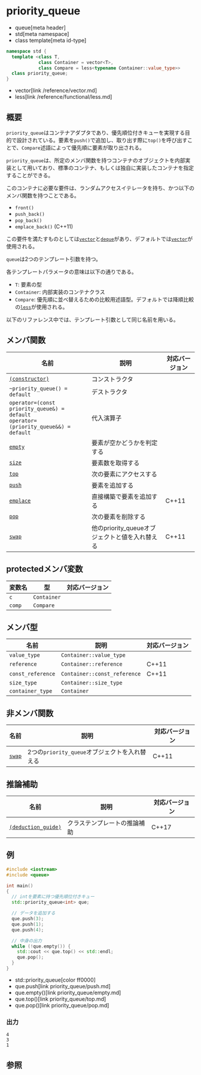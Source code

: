 # priority_queue
* queue[meta header]
* std[meta namespace]
* class template[meta id-type]

```cpp
namespace std {
  template <class T,
            class Container = vector<T>,
            class Compare = less<typename Container::value_type>>
  class priority_queue;
}
```
* vector[link /reference/vector.md]
* less[link /reference/functional/less.md]

## 概要
`priority_queue`はコンテナアダプタであり、優先順位付きキューを実現する目的で設計されている。要素を`push()`で追加し、取り出す際に`top()`を呼び出すことで、`Compare`述語によって優先順に要素が取り出される。

`priority_queue`は、所定のメンバ関数を持つコンテナのオブジェクトを内部実装として用いており、標準のコンテナ、もしくは独自に実装したコンテナを指定することができる。

このコンテナに必要な要件は、ランダムアクセスイテレータを持ち、かつ以下のメンバ関数を持つことである。

- `front()`
- `push_back()`
- `pop_back()`
- `emplace_back()` (C++11)

この要件を満たすものとしては[`vector`](/reference/vector.md)と[`deque`](/reference/deque.md)があり、デフォルトでは[`vector`](/reference/vector.md)が使用される。

`queue`は2つのテンプレート引数を持つ。

各テンプレートパラメータの意味は以下の通りである。

- `T`: 要素の型
- `Container`: 内部実装のコンテナクラス
- `Compare`: 優先順に並べ替えるための比較用述語型。デフォルトでは降順比較の[`less`](/reference/functional/less.md)が使用される。

以下のリファレンス中では、テンプレート引数として同じ名前を用いる。


## メンバ関数

| 名前 | 説明 | 対応バージョン |
|------------------------------------------|------------------------------------------------|-------|
| [`(constructor)`](priority_queue/op_constructor.md) | コンストラクタ | |
| `~priority_queue() = default`            | デストラクタ | |
| `operator=(const priority_queue&) = default`<br/> `operator=(priority_queue&&) = default` | 代入演算子 | |
| [`empty`](priority_queue/empty.md)     | 要素が空かどうかを判定する | |
| [`size`](priority_queue/size.md)       | 要素数を取得する | |
| [`top`](priority_queue/top.md)         | 次の要素にアクセスする | |
| [`push`](priority_queue/push.md)       | 要素を追加する | |
| [`emplace`](priority_queue/emplace.md) | 直接構築で要素を追加する | C++11 |
| [`pop`](priority_queue/pop.md)         | 次の要素を削除する | |
| [`swap`](priority_queue/swap.md)       | 他のpriority_queueオブジェクトと値を入れ替える | C++11 |


## protectedメンバ変数

| 変数名 | 型 | 対応バージョン |
|--------|-------------|-------|
| `c`    | `Container` | |
| `comp` | `Compare`   | |


## メンバ型

| 名前 | 説明 | 対応バージョン |
|-------------------|------------------------------|-------|
| `value_type`      | `Container::value_type`      | |
| `reference`       | `Container::reference`       | C++11 |
| `const_reference` | `Container::const_reference` | C++11 |
| `size_type`       | `Container::size_type`       | |
| `container_type`  | `Container`                  | |


## 非メンバ関数

| 名前 | 説明 | 対応バージョン |
|-----------------------------------------|-----------------------------------------------|-------|
| [`swap`](priority_queue/swap_free.md) | 2つの`priority_queue`オブジェクトを入れ替える | C++11 |


## 推論補助

| 名前 | 説明 | 対応バージョン |
|---------------------------------------------|------------------------------------|-------|
| [`(deduction_guide)`](priority_queue/op_deduction_guide.md) | クラステンプレートの推論補助 | C++17 |


## 例
```cpp example
#include <iostream>
#include <queue>

int main()
{
  // intを要素に持つ優先順位付きキュー
  std::priority_queue<int> que;

  // データを追加する
  que.push(3);
  que.push(1);
  que.push(4);

  // 中身の出力
  while (!que.empty()) {
    std::cout << que.top() << std::endl;
    que.pop();
  }
}
```
* std::priority_queue[color ff0000]
* que.push[link priority_queue/push.md]
* que.empty()[link priority_queue/empty.md]
* que.top()[link priority_queue/top.md]
* que.pop()[link priority_queue/pop.md]

### 出力
```
4
3
1
```

## 参照

